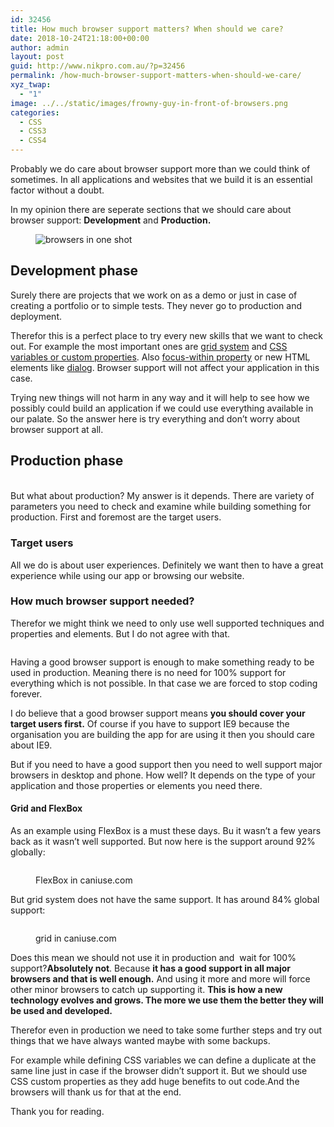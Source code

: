 ```yaml
---
id: 32456
title: How much browser support matters? When should we care?
date: 2018-10-24T21:18:00+00:00
author: admin
layout: post
guid: http://www.nikpro.com.au/?p=32456
permalink: /how-much-browser-support-matters-when-should-we-care/
xyz_twap:
  - "1"
image: ../../static/images/frowny-guy-in-front-of-browsers.png
categories:
  - CSS
  - CSS3
  - CSS4
---
```

Probably we do care about browser support more than we could think of sometimes. In all applications and websites that we build it is an essential factor without a doubt.

In my opinion there are seperate sections that we should care about browser support: **Development** and **Production.**<figure class="wp-block-image">

<img src="http://www.nikpro.com.aubrowsers-in-one-shot.jpg" alt="browsers in one shot" class="wp-image-32459" srcset="http://testgatsby.localbrowsers-in-one-shot.jpg 2000w, http://testgatsby.localbrowsers-in-one-shot-300x116.jpg 300w, http://testgatsby.localbrowsers-in-one-shot-768x297.jpg 768w, http://testgatsby.localbrowsers-in-one-shot-1024x396.jpg 1024w, http://testgatsby.localbrowsers-in-one-shot-1568x607.jpg 1568w" sizes="(max-width: 2000px) 100vw, 2000px" /> </figure> 

## Development phase

Surely there are projects that we work on as a demo or just in case of creating a portfolio or to simple tests. They never go to production and deployment.

Therefor this is a perfect place to try every new skills that we want to check out. For example the most important ones are [grid system](http://www.nikpro.com.au/css-grid-layout-review-with-examples-part-1/) and [CSS variables or custom properties](http://www.nikpro.com.au/css-custom-properties-or-variables-with-more-examples/). Also [focus-within property](http://www.nikpro.com.au/the-css4-focus-within-selector-is-explained-with-examples/) or new HTML elements like [dialog](http://www.nikpro.com.au/how-to-create-pop-ups-or-a-modal-using-the-new-html-dialog-element/). Browser support will not affect your application in this case.

Trying new things will not harm in any way and it will help to see how we possibly could build an application if we could use everything available in our palate. So the answer here is try everything and don&#8217;t worry about browser support at all.

## Production phase<figure class="wp-block-image">

<img src="http://www.nikpro.com.auproduction-phase.jpg" alt="" class="wp-image-32460" srcset="http://testgatsby.localproduction-phase.jpg 1024w, http://testgatsby.localproduction-phase-300x150.jpg 300w, http://testgatsby.localproduction-phase-768x384.jpg 768w" sizes="(max-width: 1024px) 100vw, 1024px" /> </figure> 

But what about production? My answer is it depends. There are variety of parameters you need to check and examine while building something for production. First and foremost are the target users.

### Target users

All we do is about user experiences. Definitely we want then to have a great experience while using our app or browsing our website. 

### How much browser support needed?

Therefor we might think we need to only use well supported techniques and properties and elements. But I do not agree with that.<figure class="wp-block-image">

<img src="http://www.nikpro.com.auall-browsers.jpg" alt="" class="wp-image-32458" srcset="http://testgatsby.localall-browsers.jpg 600w, http://testgatsby.localall-browsers-300x158.jpg 300w" sizes="(max-width: 600px) 100vw, 600px" /> </figure> 

Having a good browser support is enough to make something ready to be used in production. Meaning there is no need for 100% support for everything which is not possible. In that case we are forced to stop coding forever.

I do believe that a good browser support means **you should cover your target users first.** Of course if you have to support IE9 because the organisation you are building the app for are using it then you should care about IE9.&nbsp;

But if you need to have a good support then you need to well support major browsers in desktop and phone. How well? It depends on the type of your application and those properties or elements you need there.

#### Grid and FlexBox

As an example using FlexBox is a must these days. Bu it wasn&#8217;t a few years back as it wasn&#8217;t well supported. But now here is the support around 92% globally:<figure class="wp-block-image">

<img src="http://www.nikpro.com.auflexboxsupport.png" alt="" class="wp-image-32461" srcset="http://testgatsby.localflexboxsupport.png 1272w, http://testgatsby.localflexboxsupport-300x144.png 300w, http://testgatsby.localflexboxsupport-768x370.png 768w, http://testgatsby.localflexboxsupport-1024x493.png 1024w" sizes="(max-width: 1272px) 100vw, 1272px" /> <figcaption>FlexBox in caniuse.com</figcaption></figure> 

But grid system does not have the same support. It has around 84% global support:<figure class="wp-block-image">

<img src="http://www.nikpro.com.augrid-support.png" alt="" class="wp-image-32462" srcset="http://testgatsby.localgrid-support.png 1254w, http://testgatsby.localgrid-support-300x143.png 300w, http://testgatsby.localgrid-support-768x366.png 768w, http://testgatsby.localgrid-support-1024x488.png 1024w" sizes="(max-width: 1254px) 100vw, 1254px" /> <figcaption>grid in caniuse.com</figcaption></figure> 

Does this mean we should not use it in production and&nbsp; wait for 100% support?**Absolutely not**. Because **it has a good support in all major browsers and that is well enough.** And using it more and more will force other minor browsers to catch up supporting it. **This is how a new technology evolves and grows. The more we use them the better they will be used and developed.**

Therefor even in production we need to take some further steps and try out things that we have always wanted maybe with some backups. 

For example while defining CSS variables we can define a duplicate at the same line just in case if the browser didn&#8217;t support it. But we should use CSS custom properties as they add huge benefits to out code.And the browsers will thank us for that at the end.

Thank you for reading.